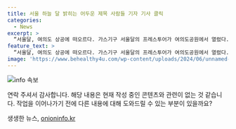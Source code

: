 ```yaml
---
title: 서울 하늘 달 밝히는 어두운 제목 사람들 기자 기사 클릭
categories:
  - News
excerpt: >
  “서울달, 여의도 상공에 떠오르다. 가스기구 서울달의 프레스투어가 여의도공원에서 열렸다. 이제 7월 시범 운영을 끝으로 8월부터는 시민과 관광객을 위해 정식 운영된다. 서울의 새로운 상징이 되는 서울달에 이목이 집중되고 있다.”
feature_text: >
  “서울달, 여의도 상공에 떠오르다. 가스기구 서울달의 프레스투어가 여의도공원에서 열렸다. 이제 7월 시범 운영을 끝으로 8월부터는 시민과 관광객을 위해 정식 운영된다. 서울의 새로운 상징이 되는 서울달에 이목이 집중되고 있다.”
image: 'https://www.behealthy4u.com/wp-content/uploads/2024/06/unnamed-file.png'
---
```


<p><img src="https://www.behealthy4u.com/wp-content/uploads/2024/06/unnamed-file.png" alt="info 속보" /></p>

<p>연락 주셔서 감사합니다. 해당 내용은 현재 작성 중인 콘텐츠와 관련이 없는 것 같습니다. 작업을 이어나가기 전에 다른 내용에 대해 도와드릴 수 있는 부분이 있을까요?</p>
생생한 뉴스, <a href="https://onioninfo.kr" rel="dofollow">onioninfo.kr</a>


